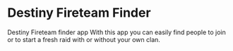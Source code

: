 Destiny Fireteam Finder
=================

Destiny Fireteam finder app
With this app you can easily find people to join or to start a fresh raid with or without your own clan.